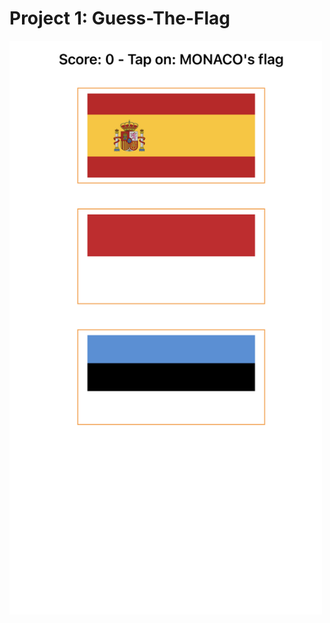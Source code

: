 # Project 1: Guess-The-Flag
<img src="https://github.com/ajandaur/100DaysOfSwift/blob/4770a2083d0c4cc27448e907c3fdc1e6f112b1a9/Project2/Demo/demo.png" width="500">
